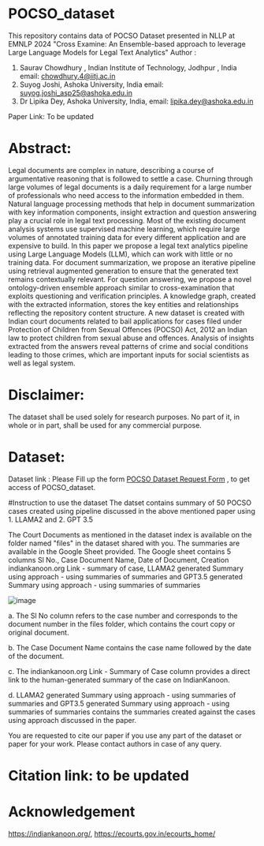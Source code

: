 # POCSO_dataset
This repository contains data of POCSO Dataset presented in NLLP at EMNLP 2024 "Cross Examine: An Ensemble-based approach to leverage Large Language Models for Legal Text Analytics"
Author : 
1. Saurav Chowdhury , Indian Institute of Technology, Jodhpur , India email: chowdhury.4@iitj.ac.in
2. Suyog Joshi, Ashoka University, India email: suyog.joshi_asp25@ashoka.edu.in
3. Dr Lipika Dey, Ashoka University, India, email: lipika.dey@ashoka.edu.in

Paper Link: To be updated
# Abstract:
Legal documents are complex in nature, describing a course of argumentative reasoning that is followed to settle a case. Churning through large volumes of legal documents is a daily requirement for a large number of professionals who need access to the information embedded in them. Natural language processing methods that help in document summarization with key information components, insight extraction and question answering play a crucial role in legal text processing. Most of the existing document analysis systems use supervised machine learning, which require large volumes of annotated training data for every different application and are expensive to build. In this paper we propose a legal text analytics pipeline using Large Language Models (LLM), which can work with little or no training data. For document summarization, we propose an iterative pipeline using retrieval augmented generation to ensure that the generated text remains contextually relevant. For question answering, we propose a novel ontology-driven ensemble approach similar to cross-examination that exploits questioning and verification  principles. A knowledge graph, created with the extracted information, stores the key entities and relationships reflecting the repository content structure. A new dataset is created with Indian court documents related to bail applications for cases filed under Protection of Children from Sexual Offences (POCSO) Act, 2012 an Indian law to protect children from sexual abuse and offences. Analysis of insights extracted from the answers reveal patterns of crime and social conditions leading to those crimes, which are important inputs for social scientists as well as  legal system.
# Disclaimer:
The dataset shall be used solely for research purposes. No part of it, in whole or in part, shall be used for any commercial purpose.
# Dataset:
Dataset link : Please Fill up the form [POCSO Dataset Request Form](https://forms.gle/ms7mqoScaN9kkowu5) , to get access of POCSO_dataset.

#Instruction to use the dataset
The datset contains summary of 50 POCSO cases created using pipeline discussed in the above mentioned paper using 1. LLAMA2 and 2. GPT 3.5 

The Court Documents as mentioned in the dataset index is available on the folder named "files" in the dataset shared with you.
The summaries are available in the Google Sheet provided. The Google sheet contains 5 columns   Sl No., 	Case Document Name,	Date of Document, Creation	indiankanoon.org Link - summary of case,	LLAMA2 generated Summary using approach - using summaries of summaries and	GPT3.5 generated Summary using approach - using summaries of summaries

![image](https://github.com/user-attachments/assets/aa58fe6a-6f77-4e84-bf2b-014b04e782bb)

a. The Sl No column refers to the case number and corresponds to the document number in the files folder, which contains the court copy or original document.

b. The Case Document Name contains the case name followed by the date of the document.

c. The indiankanoon.org Link - Summary of Case column provides a direct link to the human-generated summary of the case on IndianKanoon.

d. LLAMA2 generated Summary using approach - using summaries of summaries and	GPT3.5 generated Summary using approach - using summaries of summaries contains the summaries created against the cases using approach discussed in the paper.

You are requested to cite our paper if you use any part of the dataset or paper for your work. Please contact authors in case of any query.
# Citation link: to be updated
# Acknowledgement
https://indiankanoon.org/, https://ecourts.gov.in/ecourts_home/
